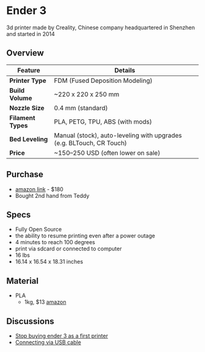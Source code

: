 # Ender 3

3d printer made by Creality, Chinese company headquartered in Shenzhen and started in 2014


## Overview

| Feature             | Details                                                                 |
|---------------------|-------------------------------------------------------------------------|
| **Printer Type**     | FDM (Fused Deposition Modeling)                                        |
| **Build Volume**     | ~220 x 220 x 250 mm                                                    |
| **Nozzle Size**      | 0.4 mm (standard)                                                      |
| **Filament Types**   | PLA, PETG, TPU, ABS (with mods)                                        |
| **Bed Leveling**     | Manual (stock), auto-leveling with upgrades (e.g. BLTouch, CR Touch)   |
| **Price**            | ~$150–$250 USD (often lower on sale)      


## Purchase

- [amazon link](https://www.amazon.com/Comgrow-Creality-Ender-Aluminum-220x220x250mm/dp/B07BR3F9N6) - $180
- Bought 2nd hand from Teddy

## Specs

- Fully Open Source
- the ability to resume printing even after a power outage
- 4 minutes to reach 100 degrees
- print via sdcard or connected to computer
- 16 lbs
- 16.14 x 16.54 x 18.31 inches

## Material

- PLA
  - 1kg, $13 [amazon](https://www.amazon.com/dp/B085NVCSWW)



## Discussions

- [Stop buying ender 3 as a first printer](https://www.reddit.com/r/3Dprinting/comments/sb62gw/unpopular_opinion_stop_buying_ender_3_as_a_first/)
- [Connecting via USB cable](https://www.reddit.com/r/3Dprinting/comments/vnkgyp/connecting_computer_to_ender3_printer_with_a_usb/)
